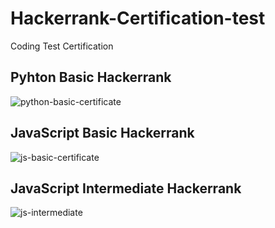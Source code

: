 # Hackerrank-Certification-test
Coding Test Certification

## Pyhton Basic Hackerrank

![python-basic-certificate](https://user-images.githubusercontent.com/97229948/173575544-88ec8ab5-61fa-450b-bdc9-d24285507c2e.png)



## JavaScript Basic Hackerrank
![js-basic-certificate](https://user-images.githubusercontent.com/97229948/173575634-a7d72908-1b40-4f7e-9a86-97733f93588c.png)


## JavaScript Intermediate Hackerrank
![js-intermediate](https://user-images.githubusercontent.com/97229948/173575691-445a1471-c4fc-4c8c-bcc2-1b9d3adc22f1.png)
